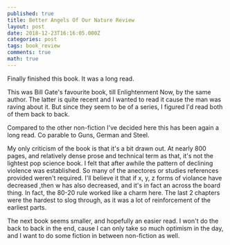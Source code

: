 ```yaml
---
published: true
title: Better Angels Of Our Nature Review
layout: post
date: 2018-12-23T16:16:05.000Z
categories: post
tags: book_review
comments: true
math: true
---
```

Finally finished this book. It was a long read.

This was Bill Gate's favourite book, till Enlightenment Now, by the same author. The latter is quite recent and I wanted to read it cause the man was raving about it. But since they seem to be of a series, I figured I'd read both of them back to back.

Compared to the other non-fiction I've decided here this has been again a long read. Co parable to Guns, German and Steel.

My only criticism of the book is that it's a bit drawn out. At nearly 800 pages, and relatively dense prose and technical term as that, it's not the lightest pop science book. I felt that after awhile the pattern of declining violence was established. So many of the anectores or studies references provided weren't required. I'll believe it that if x, y, z forms of violance have decreased ,then w has also decreased, and it's in fact an across the board thing. In fact, the 80-20 rule worked like a charm here. The last 2 chapters were the hardest to slog through, as it was a lot of reinforcement of the earliest parts.

The next book seems smaller, and hopefully an easier read. I won't do the back to back in the end, cause I can only take so much optimism in the day, and I want to do some fiction in between non-fiction as well.
